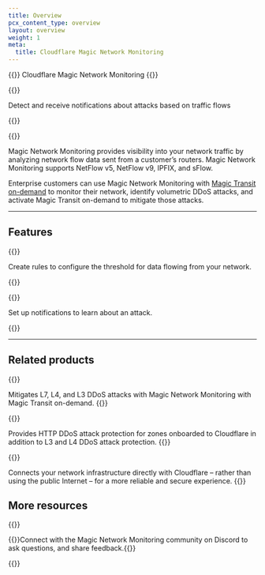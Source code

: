 ```yaml
---
title: Overview
pcx_content_type: overview
layout: overview
weight: 1
meta:
  title: Cloudflare Magic Network Monitoring
---
```


{{<heading-pill style="beta">}} Cloudflare Magic Network Monitoring {{</heading-pill>}}

{{<description>}}

Detect and receive notifications about attacks based on traffic flows

{{</description>}}

{{<plan type="all">}}

Magic Network Monitoring provides visibility into your network traffic by analyzing network flow data sent from a customer’s routers. Magic Network Monitoring supports NetFlow v5, NetFlow v9, IPFIX, and sFlow.

Enterprise customers can use Magic Network Monitoring with [Magic Transit on-demand](/magic-transit/on-demand/) to monitor their network, identify volumetric DDoS attacks, and activate Magic Transit on-demand to mitigate those attacks.

---

## Features

{{<feature header="Rules" href="/magic-network-monitoring/rules/">}}

Create rules to configure the threshold for data flowing from your network. 

{{</feature>}}

{{<feature header="Notifications" href="/magic-network-monitoring/notifications/">}}

Set up notifications to learn about an attack. 

{{</feature>}}

---

## Related products

{{<related header="Magic Transit" href="/magic-transit/" product="magic-transit">}}

Mitigates L7, L4, and L3 DDoS attacks with Magic Network Monitoring with Magic Transit on-demand.
{{</related>}}

{{<related header="DDoS Protection" href="/ddos-protection/" product="ddos-protection">}}

Provides HTTP DDoS attack protection for zones onboarded to Cloudflare in addition to L3 and L4 DDoS attack protection.
{{</related>}}

{{<related header="Cloudflare Network Interconnect" href="/network-interconnect/" product="network-interconnect">}}

Connects your network infrastructure directly with Cloudflare – rather than using the public Internet – for a more reliable and secure experience.
{{</related>}}

## More resources
 
{{<resource-group>}}
 
{{<resource header="Discord" href="https://discord.com/invite/cloudflaredev" icon="logo-Discord">}}Connect with the Magic Network Monitoring community on Discord to ask questions, and share feedback.{{</resource>}}
 
{{</resource-group>}}
